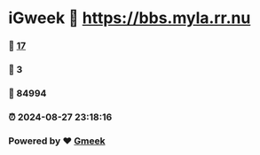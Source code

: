 # iGweek :link: https://bbs.myla.rr.nu 
### :page_facing_up: [17](https://bbs.myla.rr.nu/tag.html) 
### :speech_balloon: 3 
### :hibiscus: 84994 
### :alarm_clock: 2024-08-27 23:18:16 
### Powered by :heart: [Gmeek](https://github.com/Meekdai/Gmeek)
